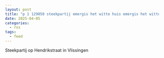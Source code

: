 ```yaml
---
layout: post
title: "p 1 129050 steekpartij emergis het witte huis emergis het witte huis hendrikstraat vlissingen"
date: 2025-04-05
categories: 
  - rss
tags: 
  - feed
---
```


Steekpartij op Hendrikstraat in Vlissingen

